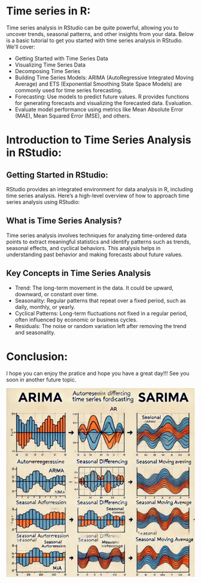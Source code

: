 # Time series in R:
Time series analysis in RStudio can be quite powerful, allowing you to uncover trends, seasonal patterns, and other insights from your data. Below is a basic tutorial to get you started with time series analysis in RStudio. We'll cover:

-  Getting Started with Time Series Data
-  Visualizing Time Series Data
-  Decomposing Time Series
-  Building Time Series Models: ARIMA (AutoRegressive Integrated Moving Average) and ETS (Exponential Smoothing State Space Models) are commonly used for time series forecasting.
-  Forecasting: Use models to predict future values. R provides functions for generating forecasts and visualizing the forecasted data.
Evaluation.
-  Evaluate model performance using metrics like Mean Absolute Error (MAE), Mean Squared Error (MSE), and others.

# Introduction to Time Series Analysis in RStudio:
## Getting Started in RStudio:
RStudio provides an integrated environment for data analysis in R, including time series analysis. Here’s a high-level overview of how to approach time series analysis using RStudio:
## What is Time Series Analysis?
Time series analysis involves techniques for analyzing time-ordered data points to extract meaningful statistics and identify patterns such as trends, seasonal effects, and cyclical behaviors. This analysis helps in understanding past behavior and making forecasts about future values.

## Key Concepts in Time Series Analysis
-  Trend: The long-term movement in the data. It could be upward, downward, or constant over time.
-  Seasonality: Regular patterns that repeat over a fixed period, such as daily, monthly, or yearly.
-  Cyclical Patterns: Long-term fluctuations not fixed in a regular period, often influenced by economic or business cycles.
-  Residuals: The noise or random variation left after removing the trend and seasonality.

# Conclusion:
I hope you can enjoy the pratice and hope you have a great day!!! See you soon in another future topic.

!["ARIMA and SARIMA model"](img/readme.png)
